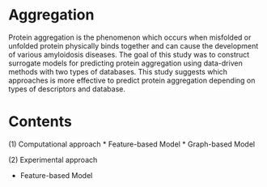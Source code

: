# Aggregation
Protein aggregation is the phenomenon which occurs when misfolded or unfolded protein physically binds together and can cause the development of various amyloidosis diseases. The goal of this study was to construct surrogate models for predicting protein aggregation using data-driven methods with two types of databases. This study suggests which approaches is more effective to predict protein aggregation depending on types of descriptors and database.

# Contents
(1) Computational approach
    * Feature-based Model
    * Graph-based Model
    
(2) Experimental approach
   * Feature-based Model    
